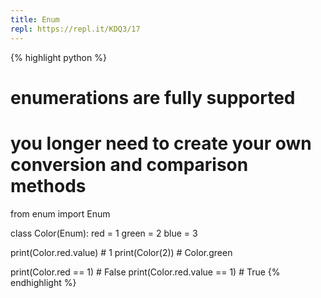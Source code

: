 ```yaml
---
title: Enum
repl: https://repl.it/KDQ3/17
---
```

{% highlight python %}
# enumerations are fully supported
# you longer need to create your own conversion and comparison methods

from enum import Enum

class Color(Enum):
    red = 1
    green = 2
    blue = 3

print(Color.red.value)      # 1
print(Color(2))             # Color.green

print(Color.red == 1)       # False
print(Color.red.value == 1) # True
{% endhighlight %}
